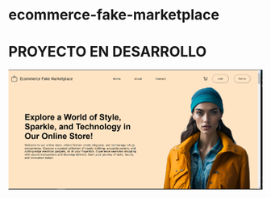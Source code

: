 # ecommerce-fake-marketplace

<h1> PROYECTO EN DESARROLLO</h1>


![Modelo BD](/public/images/home-view.PNG)
